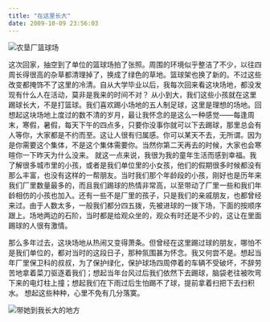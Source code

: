 ```yaml
---
title: "在这里长大"
date: 2009-10-09 23:56:03
---
```


![农垦厂篮球场](../../../images/2009/e5869ce59ea6e58e82e79083e59cba-small.jpg "农垦厂篮球场") 

这次回家，抽空到了单位的篮球场拍了张照。周围的环境似乎整洁了不少，以往四周长得很高的杂草都清理掉了，换成了绿色的草地。篮球架也换了新的。不过这些改变都掩饰不了这里的冷清。自从大学毕业以后，我每次回来看这块场地，都没发现有什么人在活动，莫非是我来的时间不对？ 从小到大，我们这些小孩就在这里踢球长大，不是打篮球。我们喜欢踢小场地的五人制足球，这里是理想的场地。回想起这块场地上度过的数不清的岁月，最让我怀念的是这么一种感觉——每逢周末，寒假，暑假，每天下午的四点多，只要你没事你就可以下去踢球，那里总会有人等你，大家都是不约而至。这让人很有归属感。你可以某天不去，无所谓。因为是你需要这个集体，不是这个集体需要你。当然你第二天再去的时候，大家也会寒暄你一下昨天为什么没来。 就这一点来说，我很为我的童年生活而感到幸福。我了解很多城市里的小孩，或者是我们单位里的小女孩，他们的假期很多时候都没有那么丰富，也没有这样的一帮朋友。当时我们那个年龄段的小孩，刚好也是历年来我们厂里数量最多的，而且我们踢球的热情非常高，以至带动了厂里一些和我们年龄相仿的小孩也加入。还有一些不是厂里的孩子，只是我们的亲戚朋友，也都曾经来过。由于人数太多，一般我们都分四五拨，先被进球的一拨下场，下面的按顺序跟上。场地两边的石阶，当时都是给观众坐的，观众有时还是不少的，这让在里面踢球的人很有激情。 

那么多年过去，这块场地从热闹又变得萧条。但曾经在这里踢过球的朋友，哪怕不是我们单位的，都对当时的这段日子，那种氛围甚为怀念。我又何尝不是。想起当年厂里保卫科的叔叔，为了保护绿化，保护球场四周停着的车辆不受破坏，不辞劳苦地拿着菜刀驱逐着我们；想起当年台风过后我们依然下去踢球，脑袋老往被吹弯下来的电灯柱上撞；想起我们在下雨过后生怕踢不了球，提前拿着扫把下去扫积水。 想起这些种种，心里不免有几分落寞。 

![带她到我长大的地方](../../../images/2009/e5869ce59ea6e58e82e79083e59cba-small2.jpg "晓禾在我童年时的球场") 